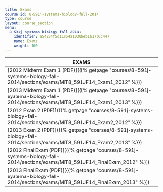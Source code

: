 ```yaml
---
title: Exams
course_id: 8-591j-systems-biology-fall-2014
type: course
layout: course_section
menu:
  8-591j-systems-biology-fall-2014:
    identifier: a54254f5d11d54a1030beb1b17c6c447
    name: Exams
    weight: 100
---
```

| EXAMS |
| --- |
| [2012 Midterm Exam 1 (PDF)]({{% getpage "courses/8-591j-systems-biology-fall-2014/sections/exams/MIT8_591JF14_Exam1_2012" %}}) |
| [2013 Midterm Exam 1 (PDF)]({{% getpage "courses/8-591j-systems-biology-fall-2014/sections/exams/MIT8_591JF14_Exam1_2013" %}}) |
| [2012 Exam 2 (PDF)]({{% getpage "courses/8-591j-systems-biology-fall-2014/sections/exams/MIT8_591JF14_Exam2_2012" %}}) |
| [2013 Exam 2 (PDF)]({{% getpage "courses/8-591j-systems-biology-fall-2014/sections/exams/MIT8_591JF14_Exam2_2013" %}}) |
| [2012 Final Exam (PDF)]({{% getpage "courses/8-591j-systems-biology-fall-2014/sections/exams/MIT8_591JF14_FinalExam_2012" %}}) |
| [2013 Final Exam (PDF)]({{% getpage "courses/8-591j-systems-biology-fall-2014/sections/exams/MIT8_591JF14_FinalExam_2013" %}})